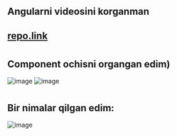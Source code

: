 ## Angularni videosini korganman
## [repo.link](https://github.com/AbuProTutorials/home-73-dars.git)

#
## Component ochisni organgan edim) 

![image](https://github.com/AbuProgrammiy/Homework/assets/145345550/55094478-1a23-4526-8cb3-bddc610f56f4)
![image](https://github.com/AbuProgrammiy/Homework/assets/145345550/2b56e217-d59b-4c00-93ae-bf14fdcb0a9f)

#
## Bir nimalar qilgan edim:
![image](https://github.com/AbuProgrammiy/Homework/assets/145345550/f673cf0f-c35e-42b6-b6de-c6a6b358a65c)

